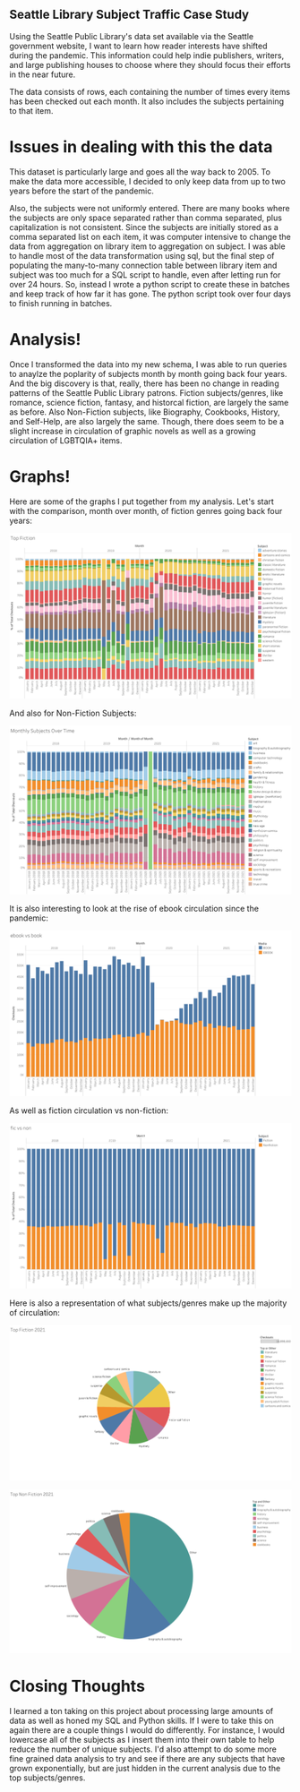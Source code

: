 ## Seattle Library Subject Traffic Case Study

Using the Seattle Public Library's data set available via the Seattle government website, I want to learn how reader interests have shifted during the pandemic. This information could help indie publishers, writers, and large publishing houses to choose where they should focus their efforts in the near future.

The data consists of rows, each containing the number of times every items has been checked out each month. It also includes the subjects pertaining to that item.

# Issues in dealing with this the data

This dataset is particularly large and goes all the way back to 2005. To make the data more accessible, I decided to only keep data from up to two years before the start of the pandemic.

Also, the subjects were not uniformly entered. There are many books where the subjects are only space separated rather than comma separated, plus capitalization is not consistent. Since the subjects are initially stored as a comma separated list on each item, it was computer intensive to change the data from aggregation on library item to aggregation on subject. I was able to handle most of the data transformation using sql, but the final step of populating the many-to-many connection table between library item and subject was too much for a SQL script to handle, even after letting run for over 24 hours. So, instead I wrote a python script to create these in batches and keep track of how far it has gone. The python script took over four days to finish running in batches.

# Analysis!

Once I transformed the data into my new schema, I was able to run queries to anaylze the poplarity of subjects month by month going back four years. And the big discovery is that, really, there has been no change in reading patterns of the Seattle Public Library patrons. Fiction subjects/genres, like romance, science fiction, fantasy, and historcal fiction, are largely the same as before. Also Non-Fiction subjects, like Biography, Cookbooks, History, and Self-Help, are also largely the same. Though, there does seem to be a slight increase in circulation of graphic novels as well as a growing circulation of LGBTQIA+ items.

# Graphs!

Here are some of the graphs I put together from my analysis.
Let's start with the comparison, month over month, of fiction genres going back four years:

![fiction subjects](graphs/Top_Fiction.png)

And also for Non-Fiction Subjects:

![non-fiction subjects](graphs/Top_Non-Fiction.png)

It is also interesting to look at the rise of ebook circulation since the pandemic:

![ebooks](graphs/ebook_vs_book.png)

As well as fiction circulation vs non-fiction:

![fiction vs non-fiction](graphs/fic_vs_non.png)

Here is also a representation of what subjects/genres make up the majority of circulation:

![fiction pie chart](graphs/FicPie.png)

![nonfiction pie chart](graphs/NonFicPie.png)

# Closing Thoughts

I learned a ton taking on this project about processing large amounts of data as well as honed my SQL and Python skills. If I were to take this on again there are a couple things I would do differently. For instance, I would lowercase all of the subjects as I insert them into their own table to help reduce the number of unique subjects. I'd also attempt to do some more fine grained data analysis to try and see if there are any subjects that have grown exponentially, but are just hidden in the current analysis due to the top subjects/genres.